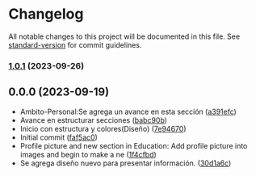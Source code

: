 # Changelog

All notable changes to this project will be documented in this file. See [standard-version](https://github.com/conventional-changelog/standard-version) for commit guidelines.

### [1.0.1](https://github.com/Cristobal-Rivera-Moreno/Portafolio-Personal-Cris/compare/v1.0.0...v1.0.1) (2023-09-26)

## 0.0.0 (2023-09-19)

* Ambito-Personal:Se agrega un avance en esta sección ([a391efc](https://github.com/Cristobal-Rivera-Moreno/Portafolio-Personal-Cris/commit/a391efc))
* Avance en estructurar secciones ([babc90b](https://github.com/Cristobal-Rivera-Moreno/Portafolio-Personal-Cris/commit/babc90b))
* Inicio con estructura y colores(Diseño) ([7e94670](https://github.com/Cristobal-Rivera-Moreno/Portafolio-Personal-Cris/commit/7e94670))
* Initial commit ([faf5ac0](https://github.com/Cristobal-Rivera-Moreno/Portafolio-Personal-Cris/commit/faf5ac0))
* Profile picture and new section in Education: Add profile picture into images and begin to make a ne ([1f4cfbd](https://github.com/Cristobal-Rivera-Moreno/Portafolio-Personal-Cris/commit/1f4cfbd))
* Se agrega diseño nuevo para presentar información. ([30d1a6c](https://github.com/Cristobal-Rivera-Moreno/Portafolio-Personal-Cris/commit/30d1a6c))



